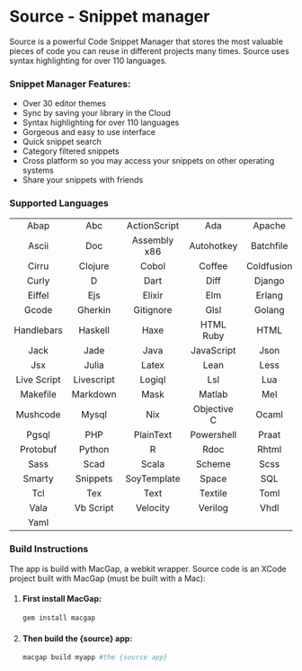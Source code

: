 # Source - Snippet manager

Source is a powerful Code Snippet Manager that stores the most valuable pieces of code you can reuse in different projects many times. Source uses syntax highlighting for over 110 languages.

### Snippet Manager Features:

* Over 30 editor themes
* Sync by saving your library in the Cloud
* Syntax highlighting for over 110 languages
* Gorgeous and easy to use interface
* Quick snippet search
* Category filtered snippets
* Cross platform so you may access your snippets on other operating systems
* Share your snippets with friends

### Supported Languages

|             |             |             |             |             |             |             |
|    :---:    |    :---:    |    :---:    |    :---:    |    :---:    |    :---:    |    :---:    |
|    Abap     |     Abc     | ActionScript|     Ada     |    Apache   |    Conf     | Applescript | 
|    Ascii    |     Doc     |Assembly x86 | Autohotkey  |  Batchfile  |    C/C++    |  C9 Search  |
|    Cirru    |   Clojure   |    Cobol    |    Coffee   |  Coldfusion |     C#      |     CSS     |
|    Curly    |      D      |    Dart     |    Diff     |   Django    | Dockerfile  |     Dot     | 
|    Eiffel   |     Ejs     |    Elixir   |     Elm     |   Erlang    |    Forth    |     Ftl     |
|    Gcode    |   Gherkin   |  Gitignore  |    Glsl     |   Golang    |   Groovy    |    Haml     | 
| Handlebars  |   Haskell   |    Haxe     |  HTML Ruby  |    HTML     |     Ini     |     Io      |
|    Jack     |    Jade     |    Java     | JavaScript  |    Json     |   Jsoniq    |     Jsp     |
|     Jsx     |    Julia    |    Latex    |    Lean     |    Less     |    Liquid   |    Lisp     |
| Live Script | Livescript  |   Logiql    |     Lsl     |     Lua     |   Luapage   |   Lucene    | 
|  Makefile   |  Markdown   |    Mask     |   Matlab    |     Mel     |MipsAssembler|Mipsassembler| 
|  Mushcode   |    Mysql    |     Nix     | Objective C |    Ocaml    |   Pascal    |    Perl     | 
|    Pgsql    |     PHP     |  PlainText  | Powershell  |    Praat    |    Prolog   | Properties  | 
|  Protobuf   |    Python   |      R      |    Rdoc     |    Rhtml    |     Ruby    |    Rust     | 
|    Sass     |    Scad     |    Scala    |   Scheme    |    Scss     |     Sh      |     Sjs     |
|    Smarty   |  Snippets   | SoyTemplate |    Space    |     SQL     |   Stylus    |     Svg     | 
|     Tcl     |     Tex     |     Text    |   Textile   |    Toml     |    Twig     | TypeScript  |
|    Vala     |  Vb Script  |  Velocity   |   Verilog   |    Vhdl     |     Xml     |   Xquery    | 
|    Yaml     |             |             |             |             |             |             |

### Build Instructions

The app is build with MacGap, a webkit wrapper. Source code is an XCode project built with MacGap (must be built with a Mac):

1. #### First install MacGap:
   
    ```bash
    gem install macgap
    ```
    
2. #### Then build the {source} app:
    
    ```bash
    macgap build myapp #the {source app}
    ```

